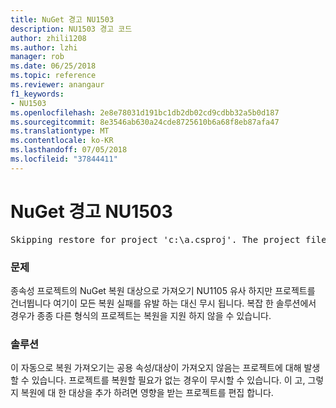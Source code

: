 ```yaml
---
title: NuGet 경고 NU1503
description: NU1503 경고 코드
author: zhili1208
ms.author: lzhi
manager: rob
ms.date: 06/25/2018
ms.topic: reference
ms.reviewer: anangaur
f1_keywords:
- NU1503
ms.openlocfilehash: 2e8e78031d191bc1db2db02cd9cdbb32a5b0d187
ms.sourcegitcommit: 8e3546ab630a24cde8725610b6a68f8eb87afa47
ms.translationtype: MT
ms.contentlocale: ko-KR
ms.lasthandoff: 07/05/2018
ms.locfileid: "37844411"
---
```

# <a name="nuget-warning-nu1503"></a>NuGet 경고 NU1503

<pre>Skipping restore for project 'c:\a.csproj'. The project file may be invalid or missing targets required for restore.</pre>

### <a name="issue"></a>문제
종속성 프로젝트의 NuGet 복원 대상으로 가져오기 NU1105 유사 하지만 프로젝트를 건너뜁니다 여기이 모든 복원 실패를 유발 하는 대신 무시 됩니다. 복잡 한 솔루션에서 경우가 종종 다른 형식의 프로젝트는 복원을 지원 하지 않을 수 있습니다.

### <a name="solution"></a>솔루션
이 자동으로 복원 가져오기는 공용 속성/대상이 가져오지 않음는 프로젝트에 대해 발생할 수 있습니다. 프로젝트를 복원할 필요가 없는 경우이 무시할 수 있습니다. 이 고, 그렇지 복원에 대 한 대상을 추가 하려면 영향을 받는 프로젝트를 편집 합니다.